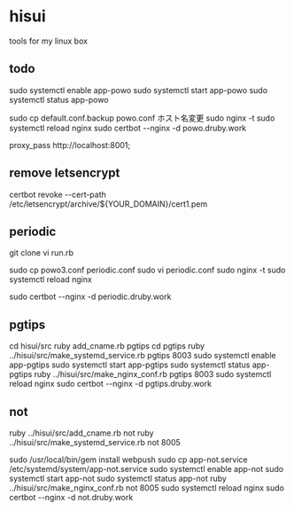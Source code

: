 # hisui
tools for my linux box

## todo

sudo systemctl enable app-powo
sudo systemctl start app-powo
sudo systemctl status app-powo

sudo cp default.conf.backup powo.conf
ホスト名変更
sudo nginx -t
sudo systemctl reload nginx
sudo certbot --nginx -d powo.druby.work

proxy_pass http://localhost:8001;


## remove letsencrypt

certbot revoke --cert-path /etc/letsencrypt/archive/${YOUR_DOMAIN}/cert1.pem

## periodic

git clone
vi run.rb

sudo cp powo3.conf periodic.conf
sudo vi periodic.conf
sudo nginx -t
sudo systemctl reload nginx

sudo certbot --nginx -d periodic.druby.work

## pgtips

cd hisui/src
ruby add_cname.rb pgtips
cd pgtips
ruby ../hisui/src/make_systemd_service.rb pgtips 8003
sudo systemctl enable app-pgtips
sudo systemctl start app-pgtips
sudo systemctl status app-pgtips
ruby ../hisui/src/make_nginx_conf.rb pgtips 8003
sudo systemctl reload nginx
sudo certbot --nginx -d pgtips.druby.work

## not

ruby ../hisui/src/add_cname.rb not
ruby ../hisui/src/make_systemd_service.rb not 8005

sudo /usr/local/bin/gem install webpush
sudo cp app-not.service /etc/systemd/system/app-not.service 
sudo systemctl enable app-not
sudo systemctl start app-not
sudo systemctl status app-not
ruby ../hisui/src/make_nginx_conf.rb not 8005
sudo systemctl reload nginx
sudo certbot --nginx -d not.druby.work
